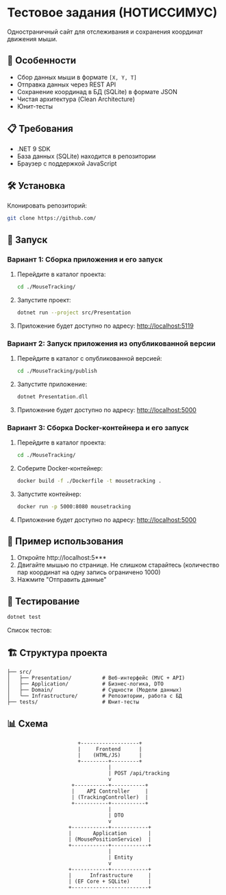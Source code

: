 ﻿# Тестовое задания (НОТИССИМУС)

Одностраничный сайт для отслеживания и сохранения координат движения мыши.

## 🚀 Особенности
- Сбор данных мыши в формате `[X, Y, T]`
- Отправка данных через REST API
- Сохранение координад в БД (SQLite) в формате JSON
- Чистая архитектура (Clean Architecture)
- Юнит-тесты

## 📋 Требования
- .NET 9 SDK
- База данных (SQLite) находится в репозитории
- Браузер с поддержкой JavaScript

## 🛠 Установка
Клонировать репозиторий:
   ```bash
   git clone https://github.com/
   ```


## 🏃 Запуск
### Вариант 1: Сборка приложения и его запуск
1. Перейдите в каталог проекта:
   ```bash
   cd ./MouseTracking/
   ```
2. Запустите проект:
   ```bash
   dotnet run --project src/Presentation
   ```
3. Приложение будет доступно по адресу: [http://localhost:5119](http://localhost:5119)

### Вариант 2: Запуск приложения из опубликованной версии
1. Перейдите в каталог с опубликованной версией:
   ```bash
   cd ./MouseTracking/publish
   ```
2. Запустите приложение:
   ```bash
   dotnet Presentation.dll
   ```
3. Приложение будет доступно по адресу: [http://localhost:5000](http://localhost:5000)

### Вариант 3: Сборка Docker-контейнера и его запуск
1. Перейдите в каталог проекта:
   ```bash
   cd ./MouseTracking/
   ```
2. Соберите Docker-контейнер:
   ```bash
   docker build -f ./Dockerfile -t mousetracking .
   ```
3. Запустите контейнер:
   ```bash
   docker run -p 5000:8080 mousetracking
   ```
4. Приложение будет доступно по адресу: [http://localhost:5000](http://localhost:5000)

## 🔄 Пример использования
1. Откройте http://localhost:5***
2. Двигайте мышью по странице. Не слишком старайтесь (количество пар координат на одну запись ограничено 1000)
3. Нажмите "Отправить данные"

## 🧪 Тестирование
```bash
dotnet test
```
Список тестов:

## 🏗 Структура проекта
```
├── src/
│   ├── Presentation/          # Веб-интерфейс (MVC + API)
│   ├── Application/           # Бизнес-логика, DTO
│   ├── Domain/                # Сущности (Модели данных)
│   └── Infrastructure/        # Репозитории, работа с БД
├── tests/                     # Юнит-тесты
```



## 📊 Схема
```
                       +-------------------+
                       |     Frontend      |
                       |    (HTML/JS)      |
                       +---------+---------+
                                 |
                                 | POST /api/tracking
                                 v
                     +-----------+-----------+
                     |    API Controller     |
                     | (TrackingController)  |
                     +-----------+-----------+
                                 |
                                 | DTO
                                 v
                    +------------+------------+
                    |       Application       |
                    | (MousePositionService)  |
                    +------------+------------+
                                 |
                                 | Entity
                                 v
                    +------------+------------+
                    |      Infrastructure     |
                    | (EF Core + SQLite)      |
                    +-------------------------+
